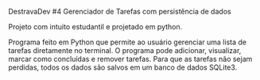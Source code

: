 DestravaDev #4
Gerenciador de Tarefas com persistência de dados

Projeto com intuito estudantil e projetado em python.

Programa feito em Python que permite ao usuário gerenciar uma lista de tarefas
diretamente no terminal.
O programa pode adicionar, visualizar, marcar como concluídas e remover tarefas.
Para que as tarefas não sejam perdidas, todos os dados
são salvos em um banco de dados SQLite3.
